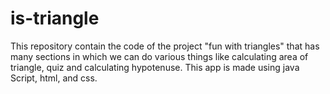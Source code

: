 # is-triangle
This repository contain the code of the project "fun with triangles" that has many sections in which we can do various things like calculating area of triangle, quiz and calculating hypotenuse.
This app is made using java Script, html, and css.
